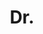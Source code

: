 ---
name: Marc Shapiro	
first_name: Marc         
last_name: Shapiro
title: Dr.
affiliation:  Sorbonne-Université-LIP6 & INRIA
country: France

# other properties can be added if needed

bio: 
    Marc Shapiro's research focuses on the theory and practice of consistency in distributed systems, and on principled approaches to computer system design and implementation. Early in his career, he invented the now-ubiquitous proxy concept. In 2009–2011, he co-invented Conflict-free Replicated Data Types (CRDTs), a class of replicated data types that rigorously ensure convergence, while maintaining availability.
    Dr Shapiro is an Distinguished Research Scholar (DRCE) Emeritus from Inria, in the Regal group of Sorbonne-Université-LIP6. He did his PhD at U. Paul Sabatier in Toulouse, followed by a post-doc at MIT, research positions at CMIRH and Inria, and a sabbatical at Cornell.

    In his academic career, he has a history of collaboration with industry. He led the Cambridge Distributed Systems group at Microsoft Research Cambridge (UK) for six years. He led the SyncFree European project for highly-available cloud computing and storage, developing the Antidote planet-scale hybrid-consistency database. He authored over 100 international publications in prestigious venues, 18 recognised software systems, and five patents.

    Dr. Shapiro sat on the PE6/Informatics Panel of the ERC for eight years. A Senior Member of the ACM, is known for his dedication to organising the Informatics community and making its voice heard in Europe. He was instrumental in creating the EuroSys Chapter of the ACM, the EuroSys Conference, and the ACM Europe Council.
---